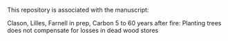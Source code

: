 This repository is associated with the manuscript:

Clason, Lilles, Farnell in prep, Carbon 5 to 60 years after fire: Planting trees does not compensate for losses in dead wood stores


